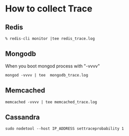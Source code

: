 # How to collect Trace

## Redis
```
% redis-cli monitor |tee redis_trace.log
```

## Mongodb
When you boot mongod process with "-vvvv"
```
mongod -vvvv | tee  mongodb_trace.log
```

## Memcached
```
memcached -vvvv | tee memcached_trace.log
```

## Cassandra
```
sudo nodetool --host IP_ADDRESS settraceprobability 1
```

